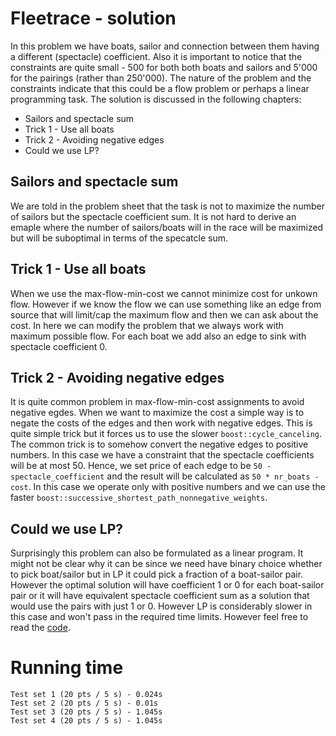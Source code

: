 # Fleetrace - solution
In this problem we have boats, sailor and connection between them having a different (spectacle) coefficient. Also it is important to notice that the constraints are quite small - 500 for both both boats and sailors and 5'000 for the pairings (rather than 250'000). The nature of the problem and the constraints indicate that this could be a flow problem or perhaps a linear programming task. The solution is discussed in the following chapters:
- Sailors and spectacle sum
- Trick 1 - Use all boats
- Trick 2 - Avoiding negative edges
- Could we use LP?

## Sailors and spectacle sum
We are told in the problem sheet that the task is not to maximize the number of sailors but the spectacle coefficient sum. It is not hard to derive an emaple where the number of sailors/boats will in the race will be maximized but will be suboptimal in terms of the specatcle sum.

## Trick 1 - Use all boats
When we use the max-flow-min-cost we cannot minimize cost for unkown flow. However if we know the flow we can use something like an edge from source that will limit/cap the maximum flow and then we can ask about the cost. In here we can modify the problem that we always work with maximum possible flow. For each boat we add also an edge to sink with spectacle coefficient 0.

## Trick 2 - Avoiding negative edges
It is quite common problem in max-flow-min-cost assignments to avoid negative egdes. When we want to maximize the cost a simple way is to negate the costs of the edges and then work with negative edges. This is quite simple trick but it forces us to use the slower `boost::cycle_canceling`. The common trick is to somehow convert the negative edges to positive numbers. In this case we have a constraint that the spectacle coefficients will be at most 50. Hence, we set price of each edge to be `50 - spectacle_coefficient` and the result will be calculated as `50 * nr_boats - cost`. In this case we operate only with positive numbers and we can use the faster `boost::successive_shortest_path_nonnegative_weights`.

## Could we use LP?
Surprisingly this problem can also be formulated as a linear program. It might not be clear why it can be since we need have binary choice whether to pick boat/sailor but in LP it could pick a fraction of a boat-sailor pair. However the optimal solution will have coefficient 1 or 0 for each  boat-sailor pair or it will have equivalent spectacle coefficient sum as a solution that would use the pairs with just 1 or 0. However LP is considerably slower in this case and won't pass in the required time limits. However feel free to read the [code](fleetrace_lp_slow.cpp).

# Running time
    Test set 1 (20 pts / 5 s) - 0.024s
    Test set 2 (20 pts / 5 s) - 0.01s
    Test set 3 (20 pts / 5 s) - 1.045s
    Test set 4 (20 pts / 5 s) - 1.045s
